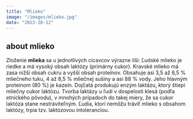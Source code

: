 ```yaml
---
title: "Mlieko"
image: "/images/mlieko.jpg"
date: "2023-28-12"
---
```


## about mlieko

Zloženie **mlieka** sa u jednotlivých cicavcov výrazne líši: Ľudské mlieko je riedke a má vysoký obsah laktózy
(primárny cukor). Kravské mlieko má zasa nižší obsah cukru a vyšší obsah proteínov. Obsahuje asi 3,5 až 6,5 % mliečneho tuku, 4 až 8,5 % mliečnej sušiny a asi 88 % vody. Jeho hlavným proteínom (80 %) je kazeín. Dojčatá
produkujú enzým laktázu, ktorý štiepi mliečny cukor laktózu. Tvorba laktázy u ľudí v dospelosti klesá (podľa
etnického pôvodu), v mnohých prípadoch do takej miery, že sa cukor laktóza stane nestráviteľným. Ľudia, ktorí
nemôžu tráviť mlieko s obsahom laktózy, trpia tzv. laktózovou intoleranciou.
